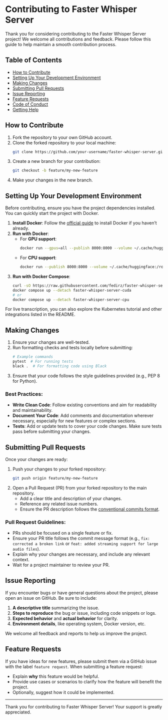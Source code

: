 
# Contributing to Faster Whisper Server

Thank you for considering contributing to the Faster Whisper Server project! We welcome all contributions and feedback. Please follow this guide to help maintain a smooth contribution process.

## Table of Contents
- [How to Contribute](#how-to-contribute)
- [Setting Up Your Development Environment](#setting-up-your-development-environment)
- [Making Changes](#making-changes)
- [Submitting Pull Requests](#submitting-pull-requests)
- [Issue Reporting](#issue-reporting)
- [Feature Requests](#feature-requests)
- [Code of Conduct](#code-of-conduct)
- [Getting Help](#getting-help)

## How to Contribute

1. Fork the repository to your own GitHub account.
2. Clone the forked repository to your local machine:
   ```bash
   git clone https://github.com/your-username/faster-whisper-server.git
   ```
3. Create a new branch for your contribution:
   ```bash
   git checkout -b feature/my-new-feature
   ```
4. Make your changes in the new branch.

## Setting Up Your Development Environment

Before contributing, ensure you have the project dependencies installed. You can quickly start the project with Docker.

1. **Install Docker**: Follow the [official guide](https://docs.docker.com/get-docker/) to install Docker if you haven’t already.
2. **Run with Docker**:
   - For **GPU support**:
     ```bash
     docker run --gpus=all --publish 8000:8000 --volume ~/.cache/huggingface:/root/.cache/huggingface fedirz/faster-whisper-server:latest-cuda
     ```
   - For **CPU support**:
     ```bash
     docker run --publish 8000:8000 --volume ~/.cache/huggingface:/root/.cache/huggingface fedirz/faster-whisper-server:latest-cpu
     ```
3. **Run with Docker Compose**:
   ```bash
   curl -sO https://raw.githubusercontent.com/fedirz/faster-whisper-server/master/compose.yaml
   docker compose up --detach faster-whisper-server-cuda
   # or
   docker compose up --detach faster-whisper-server-cpu
   ```

For live transcription, you can also explore the Kubernetes tutorial and other integrations listed in the README.

## Making Changes

1. Ensure your changes are well-tested.
2. Run formatting checks and tests locally before submitting:
   ```bash
   # Example commands
   pytest  # For running tests
   black .  # For formatting code using Black
   ```
3. Ensure that your code follows the style guidelines provided (e.g., PEP 8 for Python).

### Best Practices:
- **Write Clean Code**: Follow existing conventions and aim for readability and maintainability.
- **Document Your Code**: Add comments and documentation wherever necessary, especially for new features or complex sections.
- **Tests**: Add or update tests to cover your code changes. Make sure tests pass before submitting your changes.

## Submitting Pull Requests

Once your changes are ready:

1. Push your changes to your forked repository:
   ```bash
   git push origin feature/my-new-feature
   ```
2. Open a Pull Request (PR) from your forked repository to the main repository.
   - Add a clear title and description of your changes.
   - Reference any related issue numbers.
   - Ensure the PR description follows the [conventional commits format](https://www.conventionalcommits.org/en/v1.0.0/).

### Pull Request Guidelines:
- PRs should be focused on a single feature or fix.
- Ensure your PR title follows the commit message format (e.g., `fix: corrected a broken link` or `feat: added streaming support for large audio files`).
- Explain why your changes are necessary, and include any relevant context.
- Wait for a project maintainer to review your PR.

## Issue Reporting

If you encounter bugs or have general questions about the project, please open an issue on GitHub. Be sure to include:

1. **A descriptive title** summarizing the issue.
2. **Steps to reproduce** the bug or issue, including code snippets or logs.
3. **Expected behavior** and **actual behavior** for clarity.
4. **Environment details**, like operating system, Docker version, etc.

We welcome all feedback and reports to help us improve the project.

## Feature Requests

If you have ideas for new features, please submit them via a GitHub issue with the label `feature request`. When submitting a feature request:

- Explain **why** this feature would be helpful.
- Provide use cases or scenarios to clarify how the feature will benefit the project.
- Optionally, suggest how it could be implemented.

---

Thank you for contributing to Faster Whisper Server! Your support is greatly appreciated.
